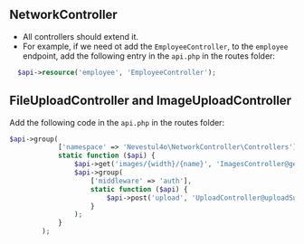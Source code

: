 ## NetworkController
* All controllers should extend it.
* For example, if we need ot add the `EmployeeController`, to the `employee` endpoint, add the following entry in the `api.php` in the routes folder:
```php
  $api->resource('employee', 'EmployeeController');
````

## FileUploadController and ImageUploadController
Add the following code in the `api.php` in the routes folder:
```php
$api->group(
            ['namespace' => 'Nevestul4o\NetworkController\Controllers'],
            static function ($api) {
                $api->get('images/{width}/{name}', 'ImagesController@getImage')->name('getImage');
                $api->group(
                    ['middleware' => 'auth'],
                    static function ($api) {
                        $api->post('upload', 'UploadController@uploadSubmit');
                    }
                );
            }
        );
```
